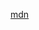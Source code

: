 [mdn](https://developer.mozilla.org/en-US/docs/Web/JavaScript/Reference/Global_Objects/Number/isInteger)